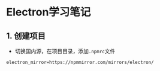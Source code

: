 # Electron学习笔记

## 1. 创建项目

* 切换国内源，在项目目录，添加`.npmrc`文件

```
electron_mirror=https://npmmirror.com/mirrors/electron/
```

